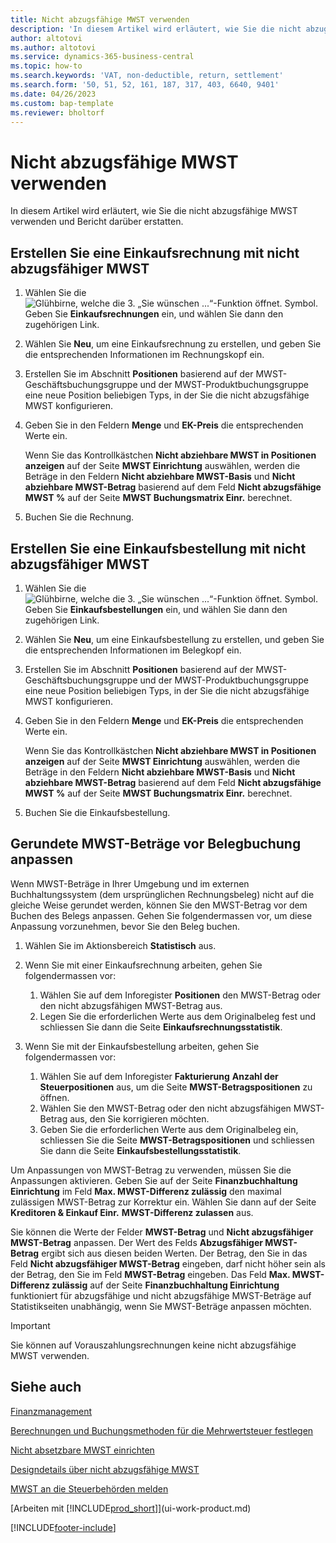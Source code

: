 ```yaml
---
title: Nicht abzugsfähige MWST verwenden
description: 'In diesem Artikel wird erläutert, wie Sie die nicht abzugsfähige MWST verwenden und Bericht darüber erstatten.'
author: altotovi
ms.author: altotovi
ms.service: dynamics-365-business-central
ms.topic: how-to
ms.search.keywords: 'VAT, non-deductible, return, settlement'
ms.search.form: '50, 51, 52, 161, 187, 317, 403, 6640, 9401'
ms.date: 04/26/2023
ms.custom: bap-template
ms.reviewer: bholtorf
---
```


# <a name="use-non-deductible-vat"></a>Nicht abzugsfähige MWST verwenden

In diesem Artikel wird erläutert, wie Sie die nicht abzugsfähige MWST verwenden und Bericht darüber erstatten.

## <a name="create-a-purchase-invoice-with-non-deductible-vat"></a>Erstellen Sie eine Einkaufsrechnung mit nicht abzugsfähiger MWST

1. Wählen Sie die ![Glühbirne, welche die 3. „Sie wünschen ...“-Funktion öffnet.](media/ui-search/search_small.png "Wie möchten Sie weiter verfahren?") Symbol. Geben Sie **Einkaufsrechnungen** ein, und wählen Sie dann den zugehörigen Link.
2. Wählen Sie **Neu**, um eine Einkaufsrechnung zu erstellen, und geben Sie die entsprechenden Informationen im Rechnungskopf ein.
3. Erstellen Sie im Abschnitt **Positionen** basierend auf der MWST-Geschäftsbuchungsgruppe und der MWST-Produktbuchungsgruppe eine neue Position beliebigen Typs, in der Sie die nicht abzugsfähige MWST konfigurieren.
4. Geben Sie in den Feldern **Menge** und **EK-Preis** die entsprechenden Werte ein.

    Wenn Sie das Kontrollkästchen **Nicht abziehbare MWST in Positionen anzeigen** auf der Seite **MWST Einrichtung** auswählen, werden die Beträge in den Feldern **Nicht abziehbare MWST-Basis** und **Nicht abziehbare MWST-Betrag** basierend auf dem Feld **Nicht abzugsfähige MWST %** auf der Seite **MWST Buchungsmatrix Einr.** berechnet.

5. Buchen Sie die Rechnung.

## <a name="create-a-purchase-order-with-non-deductible-vat"></a>Erstellen Sie eine Einkaufsbestellung mit nicht abzugsfähiger MWST

1. Wählen Sie die ![Glühbirne, welche die 3. „Sie wünschen ...“-Funktion öffnet.](media/ui-search/search_small.png "Wie möchten Sie weiter verfahren?") Symbol. Geben Sie **Einkaufsbestellungen** ein, und wählen Sie dann den zugehörigen Link.
2. Wählen Sie **Neu**, um eine Einkaufsbestellung zu erstellen, und geben Sie die entsprechenden Informationen im Belegkopf ein.
3. Erstellen Sie im Abschnitt **Positionen** basierend auf der MWST-Geschäftsbuchungsgruppe und der MWST-Produktbuchungsgruppe eine neue Position beliebigen Typs, in der Sie die nicht abzugsfähige MWST konfigurieren.
4. Geben Sie in den Feldern **Menge** und **EK-Preis** die entsprechenden Werte ein.

    Wenn Sie das Kontrollkästchen **Nicht abziehbare MWST in Positionen anzeigen** auf der Seite **MWST Einrichtung** auswählen, werden die Beträge in den Feldern **Nicht abziehbare MWST-Basis** und **Nicht abziehbare MWST-Betrag** basierend auf dem Feld **Nicht abzugsfähige MWST %** auf der Seite **MWST Buchungsmatrix Einr.** berechnet.

5. Buchen Sie die Einkaufsbestellung.

## <a name="adjust-rounded-vat-amounts-before-document-posting"></a>Gerundete MWST-Beträge vor Belegbuchung anpassen

Wenn MWST-Beträge in Ihrer Umgebung und im externen Buchhaltungssystem (dem ursprünglichen Rechnungsbeleg) nicht auf die gleiche Weise gerundet werden, können Sie den MWST-Betrag vor dem Buchen des Belegs anpassen. Gehen Sie folgendermassen vor, um diese Anpassung vorzunehmen, bevor Sie den Beleg buchen.

1. Wählen Sie im Aktionsbereich **Statistisch** aus.
2. Wenn Sie mit einer Einkaufsrechnung arbeiten, gehen Sie folgendermassen vor:

    1. Wählen Sie auf dem Inforegister **Positionen** den MWST-Betrag oder den nicht abzugsfähigen MWST-Betrag aus.
    2. Legen Sie die erforderlichen Werte aus dem Originalbeleg fest und schliessen Sie dann die Seite **Einkaufsrechnungsstatistik**.

3.  Wenn Sie mit der Einkaufsbestellung arbeiten, gehen Sie folgendermassen vor:

    1. Wählen Sie auf dem Inforegister **Fakturierung** **Anzahl der Steuerpositionen** aus, um die Seite **MWST-Betragspositionen** zu öffnen.
    2. Wählen Sie den MWST-Betrag oder den nicht abzugsfähigen MWST-Betrag aus, den Sie korrigieren möchten.
    3. Geben Sie die erforderlichen Werte aus dem Originalbeleg ein, schliessen Sie die Seite **MWST-Betragspositionen** und schliessen Sie dann die Seite **Einkaufsbestellungsstatistik**.

Um Anpassungen von MWST-Betrag zu verwenden, müssen Sie die Anpassungen aktivieren. Geben Sie auf der Seite **Finanzbuchhaltung Einrichtung** im Feld **Max. MWST-Differenz zulässig** den maximal zulässigen MWST-Betrag zur Korrektur ein. Wählen Sie dann auf der Seite **Kreditoren & Einkauf Einr.** **MWST-Differenz zulassen** aus.

Sie können die Werte der Felder **MWST-Betrag** und **Nicht abzugsfähiger MWST-Betrag** anpassen. Der Wert des Felds **Abzugsfähiger MWST-Betrag** ergibt sich aus diesen beiden Werten. Der Betrag, den Sie in das Feld **Nicht abzugsfähiger MWST-Betrag** eingeben, darf nicht höher sein als der Betrag, den Sie im Feld **MWST-Betrag** eingeben. Das Feld **Max. MWST-Differenz zulässig** auf der Seite **Finanzbuchhaltung Einrichtung** funktioniert für abzugsfähige und nicht abzugsfähige MWST-Beträge auf Statistikseiten unabhängig, wenn Sie MWST-Beträge anpassen möchten.

> [!IMPORTANT]
> Sie können auf Vorauszahlungsrechnungen keine nicht abzugsfähige MWST verwenden.

## <a name="see-also"></a>Siehe auch

[Finanzmanagement](finance.md)

[Berechnungen und Buchungsmethoden für die Mehrwertsteuer festlegen](finance-setup-vat.md)  

[Nicht absetzbare MWST einrichten](finance-setup-nondeductible-vat.md)

[Designdetails über nicht abzugsfähige MWST](design-details-nondeductible-vat.md)

[MWST an die Steuerbehörden melden](finance-how-report-vat.md)

[Arbeiten mit [!INCLUDE[prod_short](includes/prod_short.md)]](ui-work-product.md)

[!INCLUDE[footer-include](includes/footer-banner.md)]
